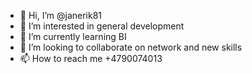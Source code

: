 - 👋 Hi, I’m @janerik81
- 👀 I’m interested in general development
- 🌱 I’m currently learning BI
- 💞️ I’m looking to collaborate on network and new skills
- 📫 How to reach me +4790074013

<!---
janerik81/janerik81 is a ✨ special ✨ repository because its `README.md` (this file) appears on your GitHub profile.
You can click the Preview link to take a look at your changes.
--->
